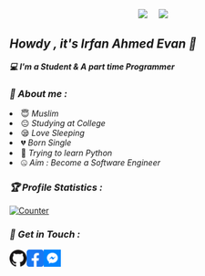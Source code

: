 
<!-- Github README -->
<p align="center"><a href="https://github.com/death-hunter">
<img height="165" src="https://github-readme-stats.vercel.app/api?username=death-hunter&show_icons=true&include_all_commits=true&theme=react&cache_seconds=3200&hide_border=true" /></a>
&nbsp;&nbsp;&nbsp;
<a href="https://github.com/death-hunter"><img src="https://github-readme-stats.vercel.app/api/top-langs/?username=death-hunter&layout=compact&theme=react&hide_border=true" />
</a></p>

<h2><b><i>Howdy , it's Irfan Ahmed Evan 👋</i></b></h2>
<b><i>💻 I'm a Student & A part time Programmer</i></b>

<h3><b><i>🤠 About me :</i></b></h3>
<li> 😇 <i>Muslim</i></li>
<li> 😐 <i>Studying at College</i></li>
<li> 😪 <i>Love Sleeping</i></li>
<li> 💔 <i>Born Single</i></li>
<li> 🐍 <i>Trying to learn Python</i></li>
<li> 🤐 <i>Aim : Become a Software Engineer</i></li>



<h3><b><i>🏆 Profile Statistics :</i></b></h3>
<a href="https://github.com/death-hunter"><img height="25" title="Counter" src="https://komarev.com/ghpvc/?username=death-hunter&color=blueviolet&style=flat-square"></a>

<h3><b><i>📡 Get in Touch :</i></b></h3>
<a href="https://github.com/death-hunter"><img align="left" title="Github" alt="Github" width="30px" src="github.png" /></a>
<a href="https://fb.com/evan.death.hunter"><img align="left" title="Facebook" alt="Facebook" width="30px" src="facebook.png" /></a>
<a href="https://m.me/evan.death.hunter"><img align="left" title="Messenger" alt="Messenger" width="30px" src="messenger.png" /></a>

